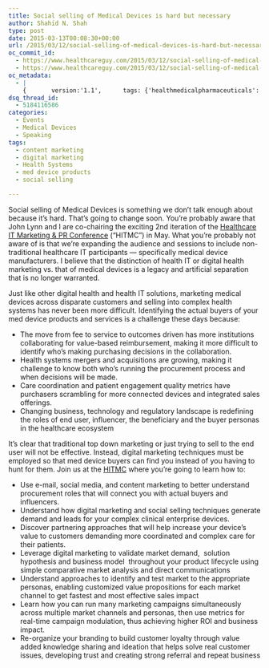 ```yaml
---
title: Social selling of Medical Devices is hard but necessary
author: Shahid N. Shah
type: post
date: 2015-03-13T00:08:30+00:00
url: /2015/03/12/social-selling-of-medical-devices-is-hard-but-necessary/
oc_commit_id:
  - https://www.healthcareguy.com/2015/03/12/social-selling-of-medical-devices-is-hard-but-necessary/1478770903
  - https://www.healthcareguy.com/2015/03/12/social-selling-of-medical-devices-is-hard-but-necessary/1426205310
oc_metadata:
  - |
    {		version:'1.1',		tags: {'healthmedicalpharmaceuticals': {"text":"Health/Medical/Pharmaceuticals","slug":"healthmedicalpharmaceuticals","source":{"_className":"SocialTag","url":"http://d.opencalais.com/dochash-1/f303f1ae-34a4-34d2-816f-2423e3c39f1d/SocialTag/7","subjectURL":null,"type":{"_className":"ArtifactType","url":"http://s.opencalais.com/1/type/tag/SocialTag","name":"SocialTag"},"name":"Health_Medical_Pharma","makeMeATag":true,"importance":1,"normalizedRelevance":1},"bucketName":"blacklisted","bucketPlacement":"user","_className":"Tag"}, 'med-device-products': {"text":"med device products","slug":"med-device-products","source":{"_className":"Entity","url":"http://d.opencalais.com/genericHasher-1/61096a21-fb52-3bc0-929f-bdfef71e79a2","subjectURL":null,"type":{"_className":"ArtifactType","url":"http://s.opencalais.com/1/type/em/e/IndustryTerm","name":"IndustryTerm"},"name":"med device products","rawRelevance":0.269,"normalizedRelevance":0.269},"bucketName":"current","bucketPlacement":"auto","_className":"Tag"}, 'social-selling': {"text":"social selling","slug":"social-selling","source":null,"bucketName":"current","bucketPlacement":"auto","_className":"Tag"}, 'digital-marketing': {"text":"digital marketing","slug":"digital-marketing","source":null,"bucketName":"current","bucketPlacement":"auto","_className":"Tag"}, 'content-marketing': {"text":"content marketing","slug":"content-marketing","source":null,"bucketName":"current","bucketPlacement":"auto","_className":"Tag"}, 'health-systems': {"text":"Health Systems","slug":"health-systems","source":null,"bucketName":"current","bucketPlacement":"auto","_className":"Tag"}}	}
dsq_thread_id:
  - 5184116586
categories:
  - Events
  - Medical Devices
  - Speaking
tags:
  - content marketing
  - digital marketing
  - Health Systems
  - med device products
  - social selling

---
```

Social selling of Medical Devices is something we don&#8217;t talk enough about because it&#8217;s hard. That&#8217;s going to change soon. You&#8217;re probably aware that John Lynn and I are co-chairing the exciting 2nd iteration of the [Healthcare IT Marketing & PR Conference][1] (&#8220;HITMC&#8221;) in May. What you&#8217;re probably not aware of is that we&#8217;re expanding the audience and sessions to include non-traditional healthcare IT participants &#8212; specifically medical device manufacturers. I believe that the distinction of health IT or digital health marketing vs. that of medical devices is a legacy and artificial separation that is no longer warranted.

Just like other digital health and health IT solutions, marketing medical devices across disparate customers and selling into complex health systems has never been more difficult. Identifying the actual buyers of your med device products and services is a challenge these days because:

  * The move from fee to service to outcomes driven has more institutions collaborating for value-based reimbursement, making it more difficult to identify who’s making purchasing decisions in the collaboration.
  * Health systems mergers and acquisitions are growing, making it challenge to know both who’s running the procurement process and when decisions will be made.
  * Care coordination and patient engagement quality metrics have purchasers scrambling for more connected devices and integrated sales offerings.
  * Changing business, technology and regulatory landscape is redefining the roles of end user, influencer, the beneficiary and the buyer personas in the healthcare ecosystem

It’s clear that traditional top down marketing or just trying to sell to the end user will not be effective. Instead, digital marketing techniques must be employed so that med device buyers can find you instead of you having to hunt for them. Join us at the [HITMC][2] where you’re going to learn how to:

  * Use e-mail, social media, and content marketing to better understand procurement roles that will connect you with actual buyers and influencers.
  * Understand how digital marketing and social selling techniques generate demand and leads for your complex clinical enterprise devices.
  * Discover partnering approaches that will help increase your device’s value to customers demanding more coordinated and complex care for their patients.
  * Leverage digital marketing to validate market demand,  solution hypothesis and business model  throughout your product lifecycle using simple comparative market analysis and direct communications
  * Understand approaches to identify and test market to the appropriate personas, enabling customized value propositions for each market channel to get fastest and most effective sales impact
  * Learn how you can run many marketing campaigns simultaneously across multiple market channels and personas, then use metrics for real-time campaign modulation, thus achieving higher ROI and business impact.
  * Re-organize your branding to build customer loyalty through value added knowledge sharing and ideation that helps solve real customer issues, developing trust and creating strong referral and repeat business

 [1]: http://www.healthitmarketingconference.com/
 [2]: http://www.healthitmarketingconference.com/2015/03/11/what-medical-device-manufacturers-will-learn-about-generating-real-sales-and-brand-loyalty-with-digital-marketing-and-social-selling-at-hitmc/